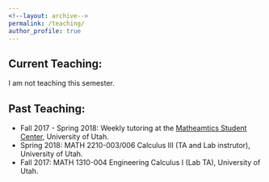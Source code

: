 ```yaml
---
<!--layout: archive-->
permalink: /teaching/
author_profile: true
---
```


## Current Teaching:
I am not teaching this semester.

## Past Teaching:
* Fall 2017 - Spring 2018: Weekly tutoring at the [Matheamtics Student Center](https://www.math.utah.edu/undergraduate/mathcenter.php), University of Utah.
* Spring 2018: MATH 2210-003/006 Calculus III (TA and Lab instrutor), University of Utah.
* Fall 2017: MATH 1310-004 Engineering Calculus I (Lab TA), University of Utah.
